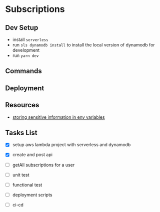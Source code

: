 # Subscriptions

## Dev Setup
* install `serverless`
* run `sls dynamodb install` to install the local version of dynamodb for development
* run `yarn dev`

## Commands

## Deployment

## Resources
* [storing sensitive information in env variables](https://docs.aws.amazon.com/lambda/latest/dg/tutorial-env_console.html)

## Tasks List
* [x] setup aws lambda project with serverless and dynamodb
* [x] create and post api
* [ ] getAll subscriptions for a user
* [ ] unit test 
* [ ] functional test
* [ ] deployment scripts
* [ ] ci-cd

